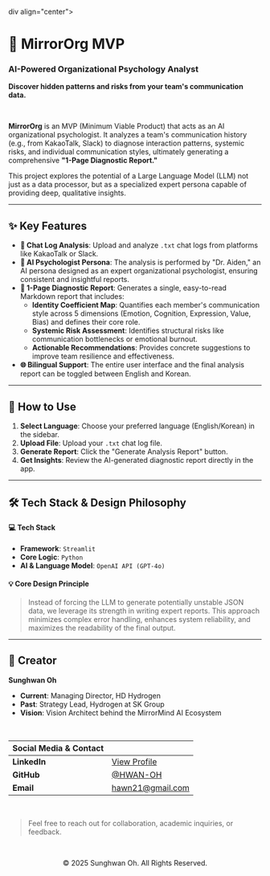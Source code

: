 div align="center">
<h1>🧠 MirrorOrg MVP</h1>
<h3>AI-Powered Organizational Psychology Analyst</h3>
<p><strong>Discover hidden patterns and risks from your team's communication data.</strong></p>
</div>

<br>

<p>
<strong>MirrorOrg</strong> is an MVP (Minimum Viable Product) that acts as an AI organizational psychologist. It analyzes a team's communication history (e.g., from KakaoTalk, Slack) to diagnose interaction patterns, systemic risks, and individual communication styles, ultimately generating a comprehensive <strong>"1-Page Diagnostic Report."</strong>
</p>
<p>
This project explores the potential of a Large Language Model (LLM) not just as a data processor, but as a specialized expert persona capable of providing deep, qualitative insights.
</p>

<hr>

<h2>✨ Key Features</h2>
<ul>
<li><strong>💬 Chat Log Analysis</strong>: Upload and analyze <code>.txt</code> chat logs from platforms like KakaoTalk or Slack.</li>
<li><strong>🤖 AI Psychologist Persona</strong>: The analysis is performed by "Dr. Aiden," an AI persona designed as an expert organizational psychologist, ensuring consistent and insightful reports.</li>
<li><strong>📄 1-Page Diagnostic Report</strong>: Generates a single, easy-to-read Markdown report that includes:
<ul>
<li><strong>Identity Coefficient Map</strong>: Quantifies each member's communication style across 5 dimensions (Emotion, Cognition, Expression, Value, Bias) and defines their core role.</li>
<li><strong>Systemic Risk Assessment</strong>: Identifies structural risks like communication bottlenecks or emotional burnout.</li>
<li><strong>Actionable Recommendations</strong>: Provides concrete suggestions to improve team resilience and effectiveness.</li>
</ul>
</li>
<li><strong>🌐 Bilingual Support</strong>: The entire user interface and the final analysis report can be toggled between English and Korean.</li>
</ul>

<hr>

<h2>🚀 How to Use</h2>
<ol>
<li><strong>Select Language</strong>: Choose your preferred language (English/Korean) in the sidebar.</li>
<li><strong>Upload File</strong>: Upload your <code>.txt</code> chat log file.</li>
<li><strong>Generate Report</strong>: Click the "Generate Analysis Report" button.</li>
<li><strong>Get Insights</strong>: Review the AI-generated diagnostic report directly in the app.</li>
</ol>

<hr>

<h2>🛠️ Tech Stack & Design Philosophy</h2>
<h4>💻 Tech Stack</h4>
<ul>
<li><strong>Framework</strong>: <code>Streamlit</code></li>
<li><strong>Core Logic</strong>: <code>Python</code></li>
<li><strong>AI & Language Model</strong>: <code>OpenAI API (GPT-4o)</code></li>
</ul>

<h4>💡 Core Design Principle</h4>
<blockquote>
Instead of forcing the LLM to generate potentially unstable JSON data, we leverage its strength in writing expert reports. This approach minimizes complex error handling, enhances system reliability, and maximizes the readability of the final output.
</blockquote>

<hr>

<h2>👤 Creator</h2>
<p><strong>Sunghwan Oh</strong></p>
<ul>
<li><strong>Current</strong>: Managing Director, HD Hydrogen</li>
<li><strong>Past</strong>: Strategy Lead, Hydrogen at SK Group</li>
<li><strong>Vision</strong>: Vision Architect behind the MirrorMind AI Ecosystem</li>
</ul>
<br>
<table>
<thead>
<tr>
<th style="text-align: left;">Social Media & Contact</th>
<th style="text-align: left;"></th>
</tr>
</thead>
<tbody>
<tr>
<td><strong>LinkedIn</strong></td>
<td><a href="https://www.linkedin.com/in/sunghwan-oh-b1a315b9/">View Profile</a></td>
</tr>
<tr>
<td><strong>GitHub</strong></td>
<td><a href="https://github.com/HWAN-OH">@HWAN-OH</a></td>
</tr>
<tr>
<td><strong>Email</strong></td>
<td><a href="mailto:hawn21@gmail.com">hawn21@gmail.com</a></td>
</tr>
</tbody>
</table>
<br>
<blockquote>
Feel free to reach out for collaboration, academic inquiries, or feedback.
</blockquote>

<br>
<div align="center">
<p>© 2025 Sunghwan Oh. All Rights Reserved.</p>
</div>
